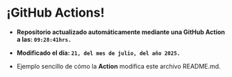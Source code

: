 # ¡GitHub Actions!
* **Repositorio actualizado automáticamente mediante una GitHub Action a las: `09:28:41hrs.`**
* **Modificado el día: `21, del mes de julio, del año 2025.`**

* Ejemplo sencillo de cómo la **Action** modifica este archivo README.md.
